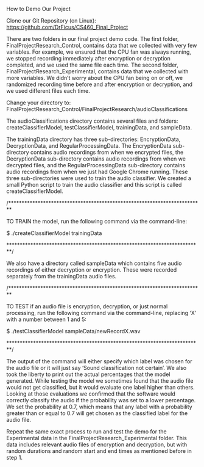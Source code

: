 How to Demo Our Project

Clone our Git Repository (on Linux): https://github.com/DrFicus/CS460_Final_Project 

There are two folders in our final project demo code. 
The first folder, FinalProjectResearch_Control, contains data that we collected with very few variables. For example, we ensured that the CPU fan was always running, we stopped recording immediately after encryption or decryption completed, and we used the same file each time.
The second folder, FinalProjectResearch_Experimental, contains data that we collected with more variables. We didn’t worry about the CPU fan being on or off, we randomized recording time before and after encryption or decryption, and we used different files each time.

Change your directory to: 
FinalProjectResearch_Control/FinalProjectResearch/audioClassifications

The audioClassifications directory contains several files and folders: createClassifierModel, testClassifierModel, trainingData, and sampleData. 

The trainingData directory has three sub-directories: EncryptionData, DecryptionData, and RegularProcessingData. The EncryptionData sub-directory contains audio recordings from when we encrypted files, the DecryptionData sub-directory contains audio recordings from when we decrypted files, and the RegularProcessingData sub-directory contains audio recordings from when we just had Google Chrome running. 
These three sub-directories were used to train the audio classifier. We created a small Python script to train the audio classifier and this script is called createClassifierModel.



/*************************************************************************

TO TRAIN the model, run the following command via the command-line: 

$ ./createClassifierModel trainingData

*************************************************************************/



We also have a directory called sampleData which contains five audio recordings of either decryption or encryption. These were recorded separately from the trainingData audio files. 



/*************************************************************************

TO TEST if an audio file is encryption, decryption, or just normal processing, run the following command via the command-line, replacing ‘X’ with a number between 1 and 5:

$ ./testClassifierModel sampleData/newRecordX.wav

*************************************************************************/



The output of the command will either specify which label was chosen for the audio file or it will just say ‘Sound classification not certain’. We also took the liberty to print out the actual percentages that the model generated. While testing the model we sometimes found that the audio file would not get classified, but it would evaluate one label higher than others. Looking at those evaluations we confirmed that the software would correctly classify the audio if the probability was set to a lower percentage. We set the probability at 0.7, which means that any label with a probability greater than or equal to 0.7 will get chosen as the classified label for the audio file.

Repeat the same exact process to run and test the demo for the Experimental data in the FinalProjectResearch_Experimental folder. This data includes relevant audio files of encryption and decryption, but with random durations and random start and end times as mentioned before in step 1.
